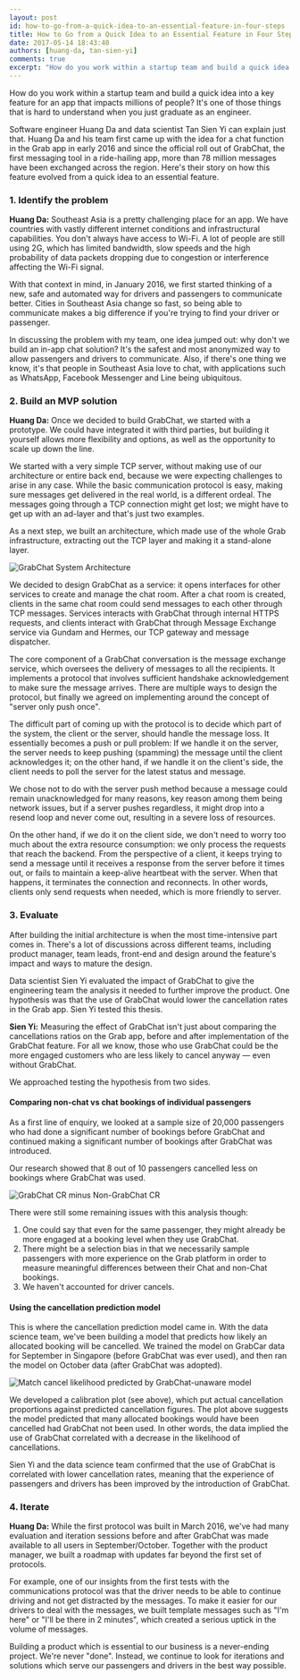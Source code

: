 ```yaml
---
layout: post
id: how-to-go-from-a-quick-idea-to-an-essential-feature-in-four-steps
title: How to Go from a Quick Idea to an Essential Feature in Four Steps
date: 2017-05-14 18:43:40
authors: [huang-da, tan-sien-yi]
comments: true
excerpt: "How do you work within a startup team and build a quick idea into a key feature for an app that impacts millions of people? It's one of those things that is hard to understand when you just graduate as an engineer."
---
```


How do you work within a startup team and build a quick idea into a key feature for an app that impacts millions of people? It's one of those things that is hard to understand when you just graduate as an engineer.

Software engineer Huang Da and data scientist Tan Sien Yi can explain just that. Huang Da and his team first came up with the idea for a chat function in the Grab app in early 2016 and since the official roll out of GrabChat, the first messaging tool in a ride-hailing app, more than 78 million messages have been exchanged across the region. Here's their story on how this feature evolved from a quick idea to an essential feature.

### 1. Identify the problem

**Huang Da:** Southeast Asia is a pretty challenging place for an app. We have countries with vastly different internet conditions and infrastructural capabilities. You don't always have access to Wi-Fi. A lot of people are still using 2G, which has limited bandwidth, slow speeds and the high probability of data packets dropping due to congestion or interference affecting the Wi-Fi signal.

With that context in mind, in January 2016, we first started thinking of a new, safe and automated way for drivers and passengers to communicate better. Cities in Southeast Asia change so fast, so being able to communicate makes a big difference if you're trying to find your driver or passenger.

In discussing the problem with my team, one idea jumped out: why don't we build an in-app chat solution? It's the safest and most anonymized way to allow passengers and drivers to communicate. Also, if there's one thing we know, it's that people in Southeast Asia love to chat, with applications such as WhatsApp, Facebook Messenger and Line being ubiquitous.

### 2. Build an MVP solution

**Huang Da:** Once we decided to build GrabChat, we started with a prototype. We could have integrated it with third parties, but building it yourself allows more flexibility and options, as well as the opportunity to scale up down the line.

We started with a very simple TCP server, without making use of our architecture or entire back end, because we were expecting challenges to arise in any case. While the basic communication protocol is easy, making sure messages get delivered in the real world, is a different ordeal. The messages going through a TCP connection might get lost; we might have to get up with an ad-layer and that's just two examples.

As a next step, we built an architecture, which made use of the whole Grab infrastructure, extracting out the TCP layer and making it a stand-alone layer.

<div class="post-image-section">
  <img alt="GrabChat System Architecture" src="/img/how-to-go-from-a-quick-idea-to-an-essential-feature-in-four-steps/grabchat-system-architecture.png">
</div>

We decided to design GrabChat as a service: it opens interfaces for other services to create and manage the chat room. After a chat room is created, clients in the same chat room could send messages to each other through TCP messages. Services interacts with GrabChat through internal HTTPS requests, and clients interact with GrabChat through Message Exchange service via Gundam and Hermes, our TCP gateway and message dispatcher.

The core component of a GrabChat conversation is the message exchange service, which oversees the delivery of messages to all the recipients. It implements a protocol that involves sufficient handshake acknowledgement to make sure the message arrives. There are multiple ways to design the protocol, but finally we agreed on implementing around the concept of "server only push once".

The difficult part of coming up with the protocol is to decide which part of the system, the client or the server, should handle the message loss. It essentially becomes a push or pull problem: If we handle it on the server, the server needs to keep pushing (spamming) the message until the client acknowledges it; on the other hand, if we handle it on the client's side, the client needs to poll the server for the latest status and message.

We chose not to do with the server push method because a message could remain unacknowledged for many reasons, key reason among them being network issues, but if a server pushes regardless, it might drop into a resend loop and never come out, resulting in a severe loss of resources.

On the other hand, if we do it on the client side, we don't need to worry too much about the extra resource consumption: we only process the requests that reach the backend. From the perspective of a client, it keeps trying to send a message until it receives a response from the server before it times out, or fails to maintain a keep-alive heartbeat with the server. When that happens, it terminates the connection and reconnects. In other words, clients only send requests when needed, which is more friendly to server.

### 3. Evaluate

After building the initial architecture is when the most time-intensive part comes in. There's a lot of discussions across different teams, including product manager, team leads, front-end and design around the feature's impact and ways to mature the design.

Data scientist Sien Yi evaluated the impact of GrabChat to give the engineering team the analysis it needed to further improve the product. One hypothesis was that the use of GrabChat would lower the cancellation rates in the Grab app. Sien Yi tested this thesis.

**Sien Yi:** Measuring the effect of GrabChat isn't just about comparing the cancellations ratios on the Grab app, before and after implementation of the GrabChat feature. For all we know, those who use GrabChat could be the more engaged customers who are less likely to cancel anyway — even without GrabChat.

We approached testing the hypothesis from two sides.

#### Comparing non-chat vs chat bookings of individual passengers

As a first line of enquiry, we looked at a sample size of 20,000 passengers who had done a significant number of bookings before GrabChat and continued making a significant number of bookings after GrabChat was introduced.

Our research showed that 8 out of 10 passengers cancelled less on bookings where GrabChat was used.

<div class="post-image-section">
  <img alt="GrabChat CR minus Non-GrabChat CR" src="/img/how-to-go-from-a-quick-idea-to-an-essential-feature-in-four-steps/cancellation-likelihood-prediction.png">
</div>

There were still some remaining issues with this analysis though:

1. One could say that even for the same passenger, they might already be more engaged at a booking level when they use GrabChat.
1. There might be a selection bias in that we necessarily sample passengers with more experience on the Grab platform in order to measure meaningful differences between their Chat and non-Chat bookings.
1. We haven't accounted for driver cancels.

#### Using the cancellation prediction model

This is where the cancellation prediction model came in. With the data science team, we've been building a model that predicts how likely an allocated booking will be cancelled. We trained the model on GrabCar data for September in Singapore (before GrabChat was ever used), and then ran the model on October data (after GrabChat was adopted).

<div class="post-image-section">
  <img alt="Match cancel likelihood predicted by GrabChat-unaware model" src="/img/how-to-go-from-a-quick-idea-to-an-essential-feature-in-four-steps/grabchat-cancellation-rate-graph.png">
</div>

We developed a calibration plot (see above), which put actual cancellation proportions against predicted cancellation figures. The plot above suggests the model predicted that many allocated bookings would have been cancelled had GrabChat not been used. In other words, the data implied the use of GrabChat correlated with a decrease in the likelihood of cancellations.

Sien Yi and the data science team confirmed that the use of GrabChat is correlated with lower cancellation rates, meaning that the experience of passengers and drivers has been improved by the introduction of GrabChat.

### 4. Iterate

**Huang Da:** While the first protocol was built in March 2016, we've had many evaluation and iteration sessions before and after GrabChat was made available to all users in September/October. Together with the product manager, we built a roadmap with updates far beyond the first set of protocols.

For example, one of our insights from the first tests with the communications protocol was that the driver needs to be able to continue driving and not get distracted by the messages. To make it easier for our drivers to deal with the messages, we built template messages such as "I'm here" or "I'll be there in 2 minutes", which created a serious uptick in the volume of messages.

Building a product which is essential to our business is a never-ending project. We're never "done". Instead, we continue to look for iterations and solutions which serve our passengers and drivers in the best way possible.
